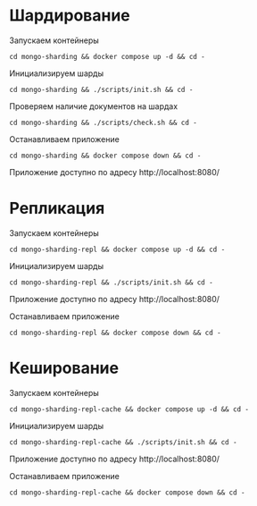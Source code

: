 # Шардирование
Запускаем контейнеры
```shell
cd mongo-sharding && docker compose up -d && cd -
```

Инициализируем шарды
```shell
cd mongo-sharding && ./scripts/init.sh && cd -
```

Проверяем наличие документов на шардах
```shell
cd mongo-sharding && ./scripts/check.sh && cd -
```

Останавливаем приложение
```shell
cd mongo-sharding && docker compose down && cd -
```

Приложение доступно по адресу http://localhost:8080/

# Репликация
Запускаем контейнеры
```shell
cd mongo-sharding-repl && docker compose up -d && cd -
```

Инициализируем шарды
```shell
cd mongo-sharding-repl && ./scripts/init.sh && cd -
```

Приложение доступно по адресу http://localhost:8080/

Останавливаем приложение
```shell
cd mongo-sharding-repl && docker compose down && cd -
```

# Кеширование
Запускаем контейнеры
```shell
cd mongo-sharding-repl-cache && docker compose up -d && cd -
```

Инициализируем шарды
```shell
cd mongo-sharding-repl-cache && ./scripts/init.sh && cd -
```

Приложение доступно по адресу http://localhost:8080/

Останавливаем приложение
```shell
cd mongo-sharding-repl-cache && docker compose down && cd -
```


